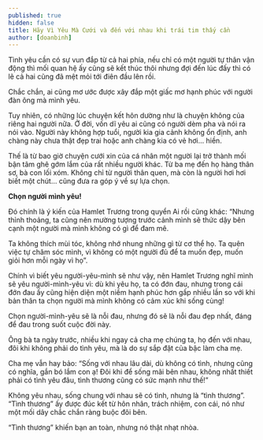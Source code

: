 ```yaml
---
published: true
hidden: false
title: Hãy Vì Yêu Mà Cưới và đến với nhau khi trái tim thấy cần
author: [doanbinh]
---
```


Tình yêu cần có sự vun đắp từ cả hai phía, nếu chỉ có một người tự thân vận động thì mối quan hệ ấy cũng sẽ kết thúc thôi nhưng đợi đến lúc đấy thì có lẽ cả hai cũng đã mệt mỏi tới điên đầu lên rồi. 

Chắc chắn, ai cũng mơ ước được xây đắp một giấc mơ hạnh phúc với người đàn ông mà mình yêu.

Tuy nhiên, có những lúc chuyện kết hôn dường như là chuyện không của riêng hai người nữa. Ở đời, vốn dĩ yêu ai cũng có người dèm pha và nói ra nói vào. Người này không hợp tuổi, người kia gia cảnh không ổn định, anh chàng này chưa thật đẹp trai hoặc anh chàng kia có vẻ hơi… hiền.

Thế là từ bao giờ chuyện cưới xin của cá nhân một người lại trở thành mối bận tâm ghê gớm lắm của rất nhiều người khác. Từ ba mẹ đến họ hàng thân sơ, bà con lối xóm. Không chỉ từ người thân quen, mà còn là người hơi hơi biết một chút… cũng đưa ra góp ý về sự lựa chọn.

**Chọn người mình yêu!**

Đó chính là ý kiến của Hamlet Trương trong quyển Ai rồi cũng khác: “Nhưng thỉnh thoảng, ta cũng nên mường tượng trước cảnh mình sẽ thức dậy bên cạnh một người mà mình không có gì để đam mê.

Ta không thích mùi tóc, không nhớ nhung những gì từ cơ thể họ. Ta quên việc tự chăm sóc mình, vì không có một người đủ để ta muốn đẹp, muốn giỏi hơn mỗi ngày vì họ”.

Chính vì biết yêu người-yêu-mình sẽ như vậy, nên Hamlet Trương nghĩ mình sẽ yêu người-mình-yêu vì: dù khi yêu họ, ta có đớn đau, nhưng trong cái đớn đau ấy cũng hiện diện một niềm hạnh phúc hơn gấp nhiều lần so với khi bản thân ta chọn người mà mình không có cảm xúc khi sống cùng!

Chọn người-mình-yêu sẽ là nỗi đau, nhưng đó sẽ là nỗi đau đẹp nhất, đáng để đau trong suốt cuộc đời này.

Ông bà ta ngày trước, nhiều khi ngay cả cha mẹ chúng ta, họ đến với nhau, đôi khi không phải do tình yêu, mà là do sự sắp đặt của bậc làm cha mẹ.

Cha mẹ vẫn hay bảo: “Sống với nhau lâu dài, dù không có tình, nhưng cũng có nghĩa, gắn bó lắm con ạ! Đôi khi để sống mãi bên nhau, không nhất thiết phải có tình yêu đâu, tình thương cũng có sức mạnh như thế!”

Không yêu nhau, sống chung với nhau sẽ có tình, nhưng là “tình thương”. “Tình thương” ấy được đúc kết từ hôn nhân, trách nhiệm, con cái, nó như một mối dây chắc chắn ràng buộc đôi bên.

“Tình thương” khiến bạn an toàn, nhưng nó thật nhạt nhòa.